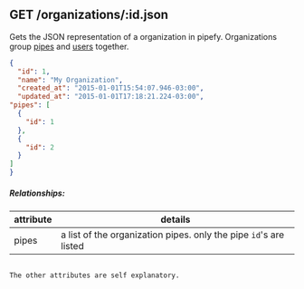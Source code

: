 ## GET /organizations/:id.json

Gets the JSON representation of a organization in pipefy. Organizations group [pipes]("pipe.md") and [users]("user.md") together.

```json
{
  "id": 1,
  "name": "My Organization",
  "created_at": "2015-01-01T15:54:07.946-03:00",
  "updated_at": "2015-01-01T17:18:21.224-03:00",
"pipes": [
  {
    "id": 1
  },
  {
    "id": 2
  }
]
}
```

##### Relationships:

| attribute | details |
| -- | -- |
| pipes | a list of the organization pipes. only the pipe `id`'s are listed
```

The other attributes are self explanatory.



